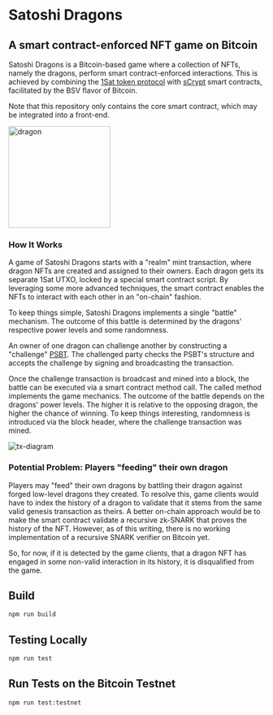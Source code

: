 # Satoshi Dragons

## A smart contract-enforced NFT game on Bitcoin

Satoshi Dragons is a Bitcoin-based game where a collection of NFTs, namely the dragons, perform smart contract-enforced interactions. This is achieved by combining the [1Sat token protocol](https://docs.1satordinals.com/) with [sCrypt](https://scrypt.io) smart contracts, facilitated by the BSV flavor of Bitcoin.

Note that this repository only contains the core smart contract, which may be integrated into a front-end.

<img src="https://github.com/msinkec/satoshi-dragons-contract/assets/44239392/4fd1def5-ce85-450b-96f6-f1b270825f09" alt="dragon" width="200"/>

### How It Works

A game of Satoshi Dragons starts with a "realm" mint transaction, where dragon NFTs are created and assigned to their owners. Each dragon gets its separate 1Sat UTXO, locked by a special smart contract script. By leveraging some more advanced techniques, the smart contract enables the NFTs to interact with each other in an "on-chain" fashion.

To keep things simple, Satoshi Dragons implements a single "battle" mechanism. The outcome of this battle is determined by the dragons' respective power levels and some randomness.

An owner of one dragon can challenge another by constructing a "challenge" [PSBT](https://bitcoinops.org/en/topics/psbt/). The challenged party checks the PSBT's structure and accepts the challenge by signing and broadcasting the transaction.

Once the challenge transaction is broadcast and mined into a block, the battle can be executed via a smart contract method call. The called method implements the game mechanics. The outcome of the battle depends on the dragons' power levels. The higher it is relative to the opposing dragon, the higher the chance of winning. To keep things interesting, randomness is introduced via the block header, where the challenge transaction was mined.


![tx-diagram](https://github.com/msinkec/satoshi-dragons-contract/assets/44239392/d9e2a4d3-62cb-4070-b505-c8264c92f2db)



### Potential Problem: Players "feeding" their own dragon

Players may "feed" their own dragons by battling their dragon against forged low-level dragons they created. To resolve this, game clients would have to index the history of a dragon to validate that it stems from the same valid genesis transaction as theirs. A better on-chain approach would be to make the smart contract validate a recursive zk-SNARK that proves the history of the NFT. However, as of this writing, there is no working implementation of a recursive SNARK verifier on Bitcoin yet.

So, for now, if it is detected by the game clients, that a dragon NFT has engaged in some non-valid interaction in its history, it is disqualified from the game.

## Build

```sh
npm run build
```

## Testing Locally

```sh
npm run test
```

## Run Tests on the Bitcoin Testnet

```sh
npm run test:testnet
```
